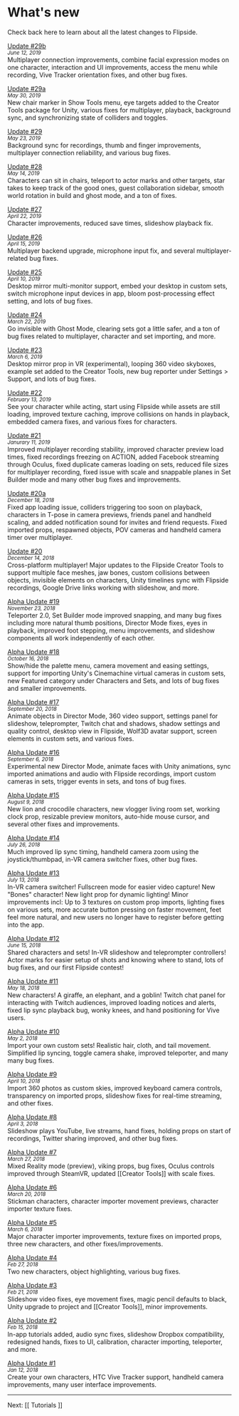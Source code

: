 # What's new

Check back here to learn about all the latest changes to Flipside.

[Update #29b](#)<br>
<small><em>June 12, 2019</em></small><br>
Multiplayer connection improvements, combine facial expression modes on one character, interaction and UI improvements, access the menu while recording, Vive Tracker orientation fixes, and other bug fixes.

[Update #29a](#)<br>
<small><em>May 30, 2019</em></small><br>
New chair marker in Show Tools menu, eye targets added to the Creator Tools package for Unity, various fixes for multiplayer, playback, background sync, and synchronizing state of colliders and toggles.

[Update #29](/blog/post/68/flipside-update-29-background-sync-thumbs-fingers-and-more)<br>
<small><em>May 23, 2019</em></small><br>
Background sync for recordings, thumb and finger improvements, multiplayer connection reliability, and various bug fixes.

[Update #28](/blog/post/67/flipside-update-28-take-seat)<br>
<small><em>May 14, 2019</em></small><br>
Characters can sit in chairs, teleport to actor marks and other targets, star takes to keep track of the good ones, guest collaboration sidebar, smooth world rotation in build and ghost mode, and a ton of fixes.

[Update #27](/blog/post/65/flipside-update-27-character-improvements-reduced-save-times)<br>
<small><em>April 22, 2019</em></small><br>
Character improvements, reduced save times, slideshow playback fix.

[Update #26](/blog/post/64/flipside-update-26-multiplayer-improvements)<br>
<small><em>April 15, 2019</em></small><br>
Multiplayer backend upgrade, microphone input fix, and several multiplayer-related bug fixes.

[Update #25](/blog/post/63/flipside-update-25-multi-monitor-desktop-mirror-microphone-i)<br>
<small><em>April 10, 2019</em></small><br>
Desktop mirror multi-monitor support, embed your desktop in custom sets, switch microphone input devices in app, bloom post-processing effect setting, and lots of bug fixes.

[Update #24](https://www.flipsidexr.com/blog/post/62/flipside-update-24-ghost-mode-and-ton-bug-fixes)<br>
<small><em>March 22, 2019</em></small><br>
Go invisible with Ghost Mode, clearing sets got a little safer, and a ton of bug fixes related to multiplayer, character and set importing, and more.

[Update #23](/blog/post/61/flipside-update-23-desktop-mirror-looping-360-videos-many-fi)<br>
<small><em>March 6, 2019</em></small><br>
Desktop mirror prop in VR (experimental), looping 360 video skyboxes, example set added to the Creator Tools, new bug reporter under Settings > Support, and lots of bug fixes.

[Update #22](/blog/post/60/flipside-update-22-seeing-yourself-and-beta-bug-fixes)<br>
<small><em>February 13, 2019</em></small><br>
See your character while acting, start using Flipside while assets are still loading, improved texture caching, improve collisions on hands in playback, embedded camera fixes, and various fixes for characters.

[Update #21](/blog/post/58/flipside-update-21-faster-character-loading-and-multiplayer)<br>
<small><em>Janurary 11, 2019</em></small><br>
Improved multiplayer recording stability, improved character preview load times, fixed recordings freezing on ACTION, added Facebook streaming through Oculus, fixed duplicate cameras loading on sets, reduced file sizes for multiplayer recording, fixed issue with scale and snappable planes in Set Builder mode and many other bug fixes and improvements.

[Update #20a](#)<br>
<small><em>December 18, 2018</em></small><br>
Fixed app loading issue, colliders triggering too soon on playback, characters in T-pose in camera previews, friends panel and handheld scaling, and added notification sound for invites and friend requests. Fixed imported props, respawned objects, POV cameras and handheld camera timer over multiplayer.

[Update #20](/blog/post/56/flipside-studio-update-20-flipside-goes-multiplayer)<br>
<small><em>December 14, 2018</em></small><br>
Cross-platform multiplayer! Major updates to the Flipside Creator Tools to support multiple face meshes, jaw bones, custom collisions between objects, invisible elements on characters, Unity timelines sync with Flipside recordings, Google Drive links working with slideshow, and more.

[Alpha Update #19](/blog/post/55/flipside-alpha-update-19-teleporter-20-set-builder-snapping)<br>
<small><em>November 23, 2018</em></small><br>
Teleporter 2.0, Set Builder mode improved snapping, and many bug fixes including more natural thumb positions, Director Mode fixes, eyes in playback, improved foot stepping, menu improvements, and slideshow components all work independently of each other.

[Alpha Update #18](/blog/post/54/flipside-alpha-update-18-showhide-menu-camera-movement-setti)<br>
<small><em>October 16, 2018</em></small><br>
Show/hide the palette menu, camera movement and easing settings, support for importing Unity's Cinemachine virtual cameras in custom sets, new Featured category under Characters and Sets, and lots of bug fixes and smaller improvements.

[Alpha Update #17](/blog/post/51/flipside-alpha-update-17-animate-objects-shadow-settings-and)<br>
<small><em>September 20, 2018</em></small><br>
Animate objects in Director Mode, 360 video support, settings panel for slideshow, teleprompter, Twitch chat and shadows, shadow settings and quality control, desktop view in Flipside, Wolf3D avatar support, screen elements in custom sets, and various fixes.

[Alpha Update #16](/blog/post/45/flipside-alpha-update-16-experimental-director-mode-import-a)<br>
<small><em>September 6, 2018</em></small><br>
Experimental new Director Mode, animate faces with Unity animations, sync imported animations and audio with Flipside recordings, import custom cameras in sets, trigger events in sets, and tons of bug fixes.

[Alpha Update #15](/blog/post/44/flipside-alpha-update-15-new-characters-vlogger-set-and-load)<br>
<small><em>August 9, 2018</em></small><br>
New lion and crocodile characters, new vlogger living room set, working clock prop, resizable preview monitors, auto-hide mouse cursor, and several other fixes and improvements.

[Alpha Update #14](/blog/post/43/flipside-alpha-update-14-improved-lip-sync-accuracy-camera-z)<br>
<small><em>July 26, 2018</em></small><br>
Much improved lip sync timing, handheld camera zoom using the joystick/thumbpad, in-VR camera switcher fixes, other bug fixes.

[Alpha Update #13](/blog/post/41/flipside-alpha-update-13)<br>
<small><em>July 13, 2018</em></small><br>
In-VR camera switcher! Fullscreen mode for easier video capture! New "Bones" character! New light prop for dynamic lighting! Minor improvements incl: Up to 3 textures on custom prop imports, lighting fixes on various sets, more accurate button pressing on faster movement, feet feel more natural, and new users no longer have to register before getting into the app.

[Alpha Update #12](/blog/post/40/flipside-alpha-update-12)<br>
<small><em>June 15, 2018</em></small><br>
Shared characters and sets! In-VR slideshow and teleprompter controllers! Actor marks for easier setup of shots and knowing where to stand, lots of bug fixes, and our first Flipside contest!

[Alpha Update #11](/blog/post/34/flipside-alpha-update-11)<br>
<small><em>May 18, 2018</em></small><br>
New characters! A giraffe, an elephant, and a goblin! Twitch chat panel for interacting with Twitch audiences, improved loading notices and alerts, fixed lip sync playback bug, wonky knees, and hand positioning for Vive users.

[Alpha Update #10](/blog/post/29/flipside-alpha-update-10)<br>
<small><em>May 2, 2018</em></small><br>
Import your own custom sets! Realistic hair, cloth, and tail movement. Simplified lip syncing, toggle camera shake, improved teleporter, and many many bug fixes.

[Alpha Update #9](/blog/post/28/flipside-alpha-update-9)<br>
<small><em>April 10, 2018</em></small><br>
Import 360 photos as custom skies, improved keyboard camera controls, transparency on imported props, slideshow fixes for real-time streaming, and other fixes.

[Alpha Update #8](/blog/post/26/flipside-alpha-update-8)<br>
<small><em>April 3, 2018</em></small><br>
Slideshow plays YouTube, live streams, hand fixes, holding props on start of recordings, Twitter sharing improved, and other bug fixes.

[Alpha Update #7](/blog/post/25/flipside-alpha-update-7)<br>
<small><em>March 27, 2018</em></small><br>
Mixed Reality mode (preview), viking props, bug fixes, Oculus controls improved through SteamVR, updated [[Creator Tools]] with scale fixes.

[Alpha Update #6](/blog/post/23/flipside-alpha-update-6)<br>
<small><em>March 20, 2018</em></small><br>
Stickman characters, character importer movement previews, character importer texture fixes.

[Alpha Update #5](/blog/post/22/flipside-alpha-update-5)<br>
<small><em>March 6, 2018</em></small><br>
Major character importer improvements, texture fixes on imported props, three new characters, and other fixes/improvements.

[Alpha Update #4](/blog/post/19/flipside-alpha-update-4)<br>
<small><em>Feb 27, 2018</em></small><br>
Two new characters, object highlighting, various bug fixes.

[Alpha Update #3](/blog/post/18/flipside-alpha-update-3)<br>
<small><em>Feb 21, 2018</em></small><br>
Slideshow video fixes, eye movement fixes, magic pencil defaults to black, Unity upgrade to project and [[Creator Tools]], minor improvements.

[Alpha Update #2](/blog/post/17/flipside-alpha-update-2)<br>
<small><em>Feb 15, 2018</em></small><br>
In-app tutorials added, audio sync fixes, slideshow Dropbox compatibility, redesigned hands, fixes to UI, calibration, character importing, teleporter, and more.

[Alpha Update #1](/blog/post/14/flipside-alpha-update-1)<br>
<small><em>Jan 12, 2018</em></small><br>
Create your own characters, HTC Vive Tracker support, handheld camera improvements, many user interface improvements.

---

Next: [[ Tutorials ]]
